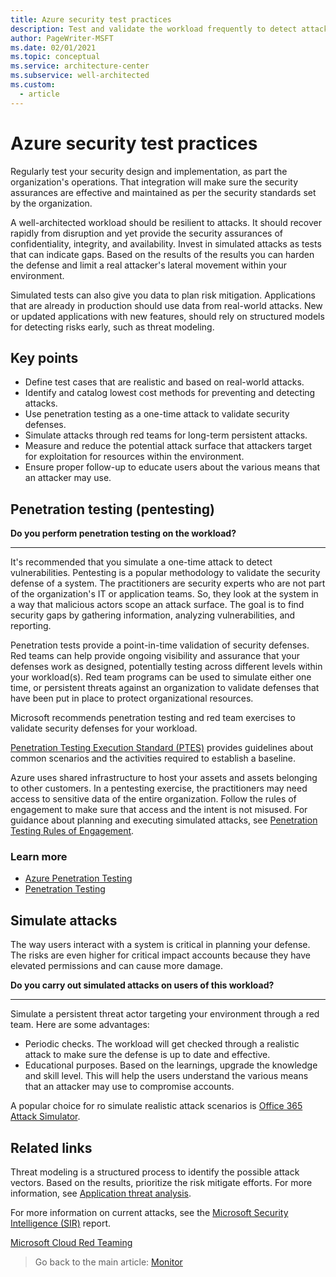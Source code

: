 ```yaml
---
title: Azure security test practices
description: Test and validate the workload frequently to detect attacks.
author: PageWriter-MSFT
ms.date: 02/01/2021
ms.topic: conceptual
ms.service: architecture-center
ms.subservice: well-architected
ms.custom:
  - article
---
```

<!-- cSpell:ignore pentesting -->

# Azure security test practices

Regularly test your security design and implementation, as part the organization's operations. That integration will make sure the security assurances are effective and maintained as per the security standards set by the organization. 

A well-architected workload should be resilient to attacks. It should recover rapidly from disruption and yet provide the security assurances of confidentiality, integrity, and availability. Invest in simulated attacks as tests that can indicate gaps. Based on the results of the results you can harden the defense and limit a real attacker's lateral movement within your environment.

Simulated tests can also give you data to plan risk mitigation. Applications that are already in production should use data from real-world attacks. New or updated applications with new features, should rely on structured models for detecting risks early, such as threat modeling. 

## Key points
- Define test cases that are realistic and based on real-world attacks. 
- Identify and catalog lowest cost methods for preventing and detecting attacks. 
- Use penetration testing as a one-time attack to validate security defenses.
- Simulate attacks through red teams for long-term persistent attacks.
- Measure and reduce the potential attack surface that attackers target for exploitation for resources within the environment.
- Ensure proper follow-up to educate users about the various means that an attacker may use.


## Penetration testing (pentesting)

**Do you perform penetration testing on the workload?**
***

It's recommended that you simulate a one-time attack to detect vulnerabilities. Pentesting is a popular methodology to validate the security defense of a system. The practitioners are security experts who are not part of the organization's IT or application teams. So, they look at the system in a way that malicious actors scope an attack surface. The goal is to find security gaps by gathering information, analyzing vulnerabilities, and reporting. 

Penetration tests provide a point-in-time validation of security defenses. Red teams can help provide ongoing visibility and assurance that your defenses work as designed, potentially testing across different levels within your workload(s). Red team programs can be used to simulate either one time, or persistent threats against an organization to validate defenses that have been put in place to protect organizational resources.

Microsoft recommends penetration testing and red team exercises to validate security defenses for your workload.

[Penetration Testing Execution Standard (PTES)](http://www.pentest-standard.org/index.php/Main_Page) provides guidelines about common scenarios and the activities required to establish a baseline.  

Azure uses shared infrastructure to host your assets and assets belonging to other customers. In a pentesting exercise, the practitioners may need access to sensitive data of the entire organization. Follow the rules of engagement to make sure that access and the intent is not misused. For guidance about planning and executing simulated attacks, see [Penetration Testing Rules of Engagement](https://www.microsoft.com/msrc/pentest-rules-of-engagement).

### Learn more

- [Azure Penetration Testing](/azure/security/fundamentals/pen-testing)
- [Penetration Testing](/azure/architecture/framework/Security/governance#penetration-testing)

## Simulate attacks
The way users interact with a system is critical in planning your defense. The risks are even higher for critical impact accounts because they have elevated permissions and can cause more damage. 

**Do you carry out simulated attacks on users of this workload?**
***
Simulate a persistent threat actor targeting your environment through a red team. Here are some advantages:

- Periodic checks. The workload will get checked through a realistic attack to make sure the defense is up to date and effective.
- Educational purposes. Based on the learnings, upgrade the knowledge and skill level. This will help the users understand the various means that an attacker may use to compromise accounts.

A popular choice for ro simulate realistic attack scenarios is [Office 365 Attack Simulator](/office365/securitycompliance/attack-simulator). 


## Related links

Threat modeling is a structured process to identify the possible attack vectors. Based on the results, prioritize the risk mitigate efforts. For more information, see [Application threat analysis](design-threat-model.md). 

For more information on current attacks, see the [Microsoft Security Intelligence (SIR)](https://www.microsoft.com/security/business/security-intelligence-report) report.

[Microsoft Cloud Red Teaming](https://gallery.technet.microsoft.com/Cloud-Red-Teaming-b837392e)


> Go back to the main article: [Monitor](monitor.md)

